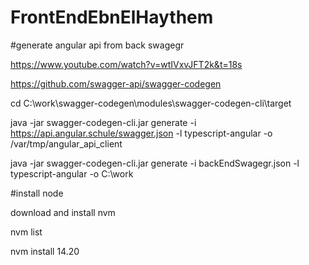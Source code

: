 # FrontEndEbnElHaythem

#generate angular api from back swagegr

https://www.youtube.com/watch?v=wtIVxvJFT2k&t=18s

https://github.com/swagger-api/swagger-codegen

cd C:\work\swagger-codegen\modules\swagger-codegen-cli\target

java -jar swagger-codegen-cli.jar generate    -i https://api.angular.schule/swagger.json    -l typescript-angular    -o /var/tmp/angular_api_client

java -jar swagger-codegen-cli.jar generate    -i backEndSwagegr.json    -l typescript-angular    -o C:\work

#install node

download and install nvm

nvm list

nvm install 14.20
